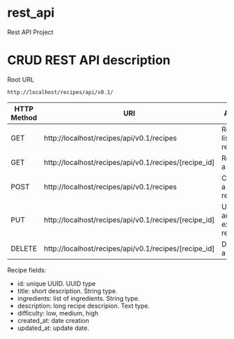 # rest_api
Rest API Project


# CRUD REST API description

Root URL

`http://localhost/recipes/api/v0.1/`

|HTTP Method		|URI									              |Action		           |
|-------------------|-----------------------------------------------------|------------------------|
|GET				|http://localhost/recipes/api/v0.1/recipes            |Retrieve lis of recipes |
|GET				|http://localhost/recipes/api/v0.1/recipes/[recipe_id]|Retrieve a recipe       |
|POST               |http://localhost/recipes/api/v0.1/recipes            |Create a new recipe     |
|PUT                |http://localhost/recipes/api/v0.1/recipes/[recipe_id]|Update an existin recipe|
|DELETE				|http://localhost/recipes/api/v0.1/recipes/[recipe_id]|Delete a recipe         |

Recipe fields:

- id: unique UUID. UUID type
- title: short description. String type.
- ingredients: list of ingredients. String type.
- description: long recipe descripion. Text type.
- difficulty: low, medium, high
- created_at: date creation
- updated_at: update date. 